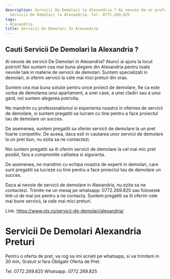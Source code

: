 ```yaml
---
description: Servicii De Demolari la Alexandria ? Ai nevoie de un profesionist in
  Servicii De Demolari la Alexandria. tel. 0772.269.825
tags:
- Alexandria
title: Servicii De Demolari In Alexandria
---
```



## Cauti Servicii De Demolari la Alexandria ?


Ai nevoie de servicii De Demolari in Alexandria?  Atunci ai ajuns la locul potrivit! Noi suntem cea mai buna alegere din Alexandria pentru toate nevoile tale in materie de servicii de demolari. Suntem specializati in demolari, si oferim servicii la cele mai mici preturi din oras.

Suntem cea mai buna solutie pentru orice proiect de demolare, fie ca este vorba de demolarea unui apartament, a unei case, a unei cladiri sau a unui gard, noi suntem alegerea potrivita.

Ne mandrim cu profesionalismul si experienta noastra in oferirea de servicii de demolare, si suntem pregatiti sa lucram cu tine pentru a face proiectul tau de demolare un succes.

De asemenea, suntem pregatiti sa oferim servicii de demolare la un pret foarte competitiv. De aceea, daca esti in cautarea unor servicii de demolare la un pret bun, nu ezita sa ne contactezi. 

Noi suntem pregatiti sa iti oferim servicii de demolare la cel mai mic pret posibil, fara a compromite calitatea si siguranta. 

De asemenea, ne mandrim cu echipa noastra de experti in demolari, care sunt pregatiti sa lucreze cu tine pentru a face proiectul tau de demolare un succes.

Daca ai nevoie de servicii de demolare in Alexandria, nu ezita sa ne contactezi. Trimite-ne un mesaj pe whatsapp: 0772.269.825 sau foloseste link-ul de mai jos pentru a ne contacta. Suntem pregatiti sa iti oferim cele mai bune servicii, la cele mai mici preturi. 

Link: https://www.olx.ro/servicii-de-demolari/alexandria/

# Servicii De Demolari Alexandria Preturi
Pentru o oferta de pret, va rog sa imi scrieti pe whatsapp, si va trimitem in 30 min, Gratuit si fara Obligatii Oferta de Pret.

Tel. 0772.269.825
Whatsapp. 0772.269.825